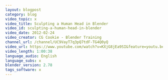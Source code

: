 ```yaml
---
layout: blogpost
category: blog
video_topic: x
video_title: Sculpting a Human Head in Blender
video_id: sculpting-a-human-head-in-blender
video_date: 2012-02-24
video_creator: CG Cookie - Blender Training
channel_url: /channel/UC9VayT7q3pQ7tdF-TG4Q0yQ
video_url: https://www.youtube.com/watch?v=KXjG8jEa9SI&feature=youtu.be
video_length: 1:00:38
language_audio: English
language_subs: x
blender_version: 2.78
tags_software: x
---
```

